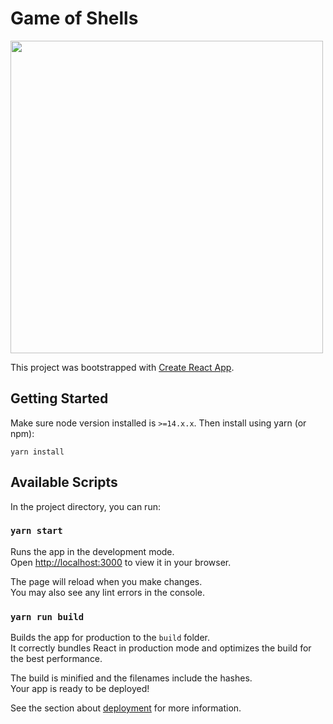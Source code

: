 # Game of Shells

<img src="https://user-images.githubusercontent.com/60697831/181919347-ee3a8b27-c337-4a6e-ad0a-db3e6f71d59a.png" width="500">

This project was bootstrapped with [Create React App](https://github.com/facebook/create-react-app).

## Getting Started

Make sure node version installed is `>=14.x.x`. Then install using yarn (or npm):
```
yarn install
```

## Available Scripts

In the project directory, you can run:

### `yarn start`

Runs the app in the development mode.\
Open [http://localhost:3000](http://localhost:3000) to view it in your browser.

The page will reload when you make changes.\
You may also see any lint errors in the console.

### `yarn run build`

Builds the app for production to the `build` folder.\
It correctly bundles React in production mode and optimizes the build for the best performance.

The build is minified and the filenames include the hashes.\
Your app is ready to be deployed!

See the section about [deployment](https://facebook.github.io/create-react-app/docs/deployment) for more information.
